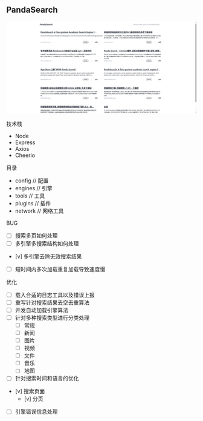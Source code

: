 ## PandaSearch

![PandaSearch 概念图](https://github.com/PandaSearch/PandaSearch/blob/main/images/image.png?raw=true)

技术栈

- Node
- Express
- Axios
- Cheerio

目录

- config // 配置
- engines // 引擎
- tools // 工具
- plugins // 插件
- network // 网络工具

BUG
- [ ] 搜索多页如何处理
- [ ] 多引擎多搜索结构如何处理
- [v] 多引擎去除无效搜索结果
- [ ] 短时间内多次加载重复加载导致速度慢


优化
- [ ] 载入合适的日志工具以及错误上报
- [ ] 重写针对搜索结果去空去重算法
- [ ] 开发自动加载引擎算法
- [ ] 针对多种搜索类型进行分类处理
    - [ ] 常规
    - [ ] 新闻
    - [ ] 图片
    - [ ] 视频
    - [ ] 文件
    - [ ] 音乐
    - [ ] 地图
- [ ] 针对搜索时间和语言的优化
- [v] 搜索页面
    - [v] 分页
- [ ] 引擎错误信息处理